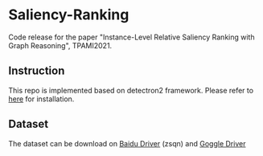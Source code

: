 # Saliency-Ranking
Code release for the paper "Instance-Level Relative Saliency Ranking with Graph Reasoning", TPAMI2021.

## Instruction
This repo is implemented based on detectron2 framework. Please refer to [here](https://detectron2.readthedocs.io/en/latest/tutorials/install.html) for installation.

## Dataset
The dataset can be download on [Baidu Driver](https://pan.baidu.com/s/1vzH_av0zCFhTL4WqpbTVmQ) (zsqn) and [Goggle Driver](![image](https://user-images.githubusercontent.com/69793824/132209238-8c8353f8-2e5d-4d19-82a9-e3948644a8fd.png)
)
